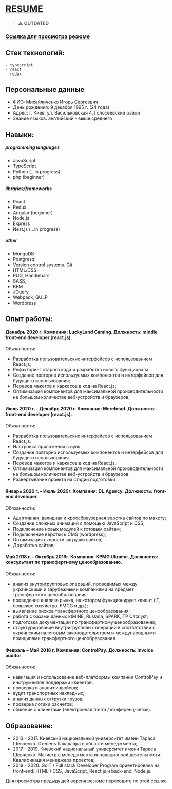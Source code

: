 # [RESUME](https://ihor-mykhailychenko.netlify.app)

> :warning: **OUTDATED**

### [Ссылка для просмотра резюме](https://ihor-mykhailychenko.netlify.app)

## Стек технологий:
```
- typescript
- react
- redux
```


## Персональные данные

- ФИО: Михайличенко Игорь Сергеевич
- День рождения: 9 декабря 1995 г. (24 года)
- Адрес: г. Киев, ул. Васильковская 4, Голосеевский район
- Знание языков: английский - выше среднего

## Навыки:

##### programming languages
- JavaScript
- TypeScript
- Python (...in progress)
- php (beginner)
##### libraries/frameworks
- React
- Redux
- Angular (beginner)
- Node.js
- Express
- Nest.js (...in progress)
##### other
- MongoDB
- Postgresql
- Version control systems. Git
- HTML/CSS
- PUG, Handlebars
- SASS,
- BEM
- JQuery
- Webpack, GULP
- Wordpress

## Опыт работы:

#### Декабрь 2020 г. Компания: LuckyLand Gaming. Должность: middle front-end developer (react.js).

Обязанности:
- Разработка пользовательских интерфейсов с использованием React.js;
- Рефакторинг старого кода и разработка нового функционала
- Создание повторно используемых компонентов и интерфейсов для будущего использования;
- Перевод макетов и каркасов в код на React.js;
- Оптимизация компонентов для максимальной производительности на большом количестве веб-устройств и браузеров;


#### Июль 2020 г. - Декабрь 2020 г. Компания: Merehead. Должность: front-end developer (react.js).

Обязанности:
- Разработка пользовательских интерфейсов с использованием React.js.
- Настройка приложения с нуля.
- Создание повторно используемых компонентов и интерфейсов для будущего использования.
- Перевод макетов и каркасов в код на React.js.
- Оптимизация компонентов для максимальной производительности на большом количестве веб-устройств и браузеров.
- Развертывание проекта на стадии подготовки.

#### Январь 2020 г. – Июль 2020г. Компания: DL.Agency. Должность: front-end developer.

Обязанности:
- Адаптивная, валидная и кроссбраузерная верстка сайтов по макету;
- Создание сложных анимаций с помощью JavaScript и CSS;
- Подключение новых модулей к готовым сайтам;
- Подключение верстки к CMS (wordpress);
- Оптимизация скорости загрузки сайтов;
- Доработка сайтов;

#### Май 2018 г. – Октябрь 2019г. Компания: KPMG Ukraine. Должность: консультант по трансфертному ценообразованию.

Обязанности:
- анализ внутригрупповых операций, проводимых между украинскими и зарубежными компаниями на предмет трансфертного ценообразования;
- проведение анализа рынка, на котором функционирует клиент (IT, сельское хозяйство, FMCG и др.);
- выявление рисков трансфертного ценообразования;
- работа с базами данных ktMINE, Ruslana, SPARK, TP Catalyst;
- подготовка документации по трансфертному ценообразованию;
- структурирование внутригрупповых операций в соответствии с украинским налоговым законодательством и международными принципами трансфертного ценообразования.

#### Февраль – Май 2018 г. Компания: ControlPay. Должность: Invoice auditor

Обязанности:
- навигация и использование веб-платформы компании ControlPay и инструментов поддержки клиентов;
- проверка и анализ инвойсов;
- аудит транспортных накладных;
- анализ данных отгрузки грузов;
- проверка логики расчетов;
- общение с клиентами (электронная почта / конференц-связь).

## Образование:

- 2013 - 2017. Киевский национальный университет имени Тараса Шевченко. Степень бакалавра в области менеджмента;
- 2017 - 2019. Киевский национальный университет имени Тараса Шевченко. Магистр с менеджмента инновационной деятельности. Квалификация менеджера проектов;
- 2019 - 2020. GoIT / Full stack Developer Program ориентирована на front-end: HTML / CSS, JavaScript, React.js и back-end: Node.js.

Для просмотра предыдущей версия резюме переходите по этой [ссылке](https://imykhailychenko.github.io/resume-v2/dist/)
